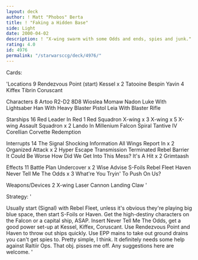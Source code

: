 ```yaml
---
layout: deck
author: ! Matt "Phobos" Berta
title: ! "Faking a Hidden Base"
side: Light
date: 2000-04-02
description: ! "X-wing swarm with some Odds and ends, spies and junk."
rating: 4.0
id: 4976
permalink: "/starwarsccg/deck/4976/"
---
```

Cards: 

'Locations 9
Rendezvous Point (start)
Kessel x 2
Tatooine
Bespin
Yavin 4
Kiffex
Tibrin
Coruscant

Characters 8
Artoo
R2-D2
8D8
Wioslea
Momaw Nadon
Luke With Lightsaber
Han With Heavy Blaster Pistol
Leia With Blaster Rifle

Starships 16
Red Leader In Red 1
Red Squadron X-wing x 3
X-wing x 5
X-wing Assault Squadron x 2
Lando In Millenium Falcon
Spiral
Tantive IV
Corellian Corvette
Redemption

Interrupts 14
The Signal
Shocking Information
All Wings Report In x 2
Organized Attack x 2
Hyper Escape
Transmission Terminated
Rebel Barrier
It Could Be Worse
How Did We Get Into This Mess?
It's A Hit x 2
Grimtaash

Effects 11
Battle Plan
Undercover x 2
Wise Advise
S-Foils
Rebel Fleet
Haven
Never Tell Me The Odds x 3
What're You Tryin' To Push On Us?

Weapons/Devices 2
X-wing Laser Cannon
Landing Claw '

Strategy: '

Usually start (Signal) with Rebel Fleet, unless it's obvious they're playing big blue space, then start S-Foils or Haven.
Get the high-destiny characters on the Falcon or a capital ship, ASAP. Insert Never Tell Me The Odds, get a good power set-up at Kessel, Kiffex, Coruscant. Use Rendezvous Point and Haven to throw out ships quickly. Use EPP mains to take out ground drains you can't get spies to. Pretty simple, I think. It definitely needs some help against Raltiir Ops. That obj. pisses me off. Any suggestions here are welcome. '
